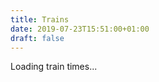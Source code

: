 ```yaml
---
title: Trains
date: 2019-07-23T15:51:00+01:00
draft: false
---
```


<p id="trains">Loading train times...</p>
